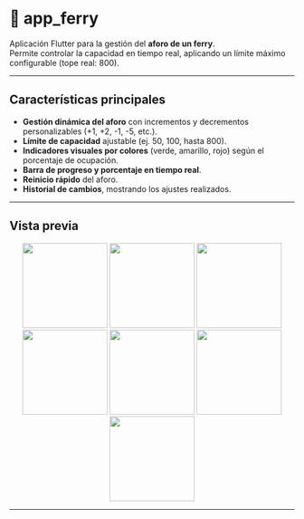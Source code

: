 # 🚢 app_ferry

Aplicación Flutter para la gestión del **aforo de un ferry**.  
Permite controlar la capacidad en tiempo real, aplicando un límite máximo configurable (tope real: 800).  

---

## Características principales

- **Gestión dinámica del aforo** con incrementos y decrementos personalizables (+1, +2, -1, -5, etc.).  
- **Límite de capacidad** ajustable (ej. 50, 100, hasta 800).  
- **Indicadores visuales por colores** (verde, amarillo, rojo) según el porcentaje de ocupación.  
- **Barra de progreso y porcentaje en tiempo real**.  
- **Reinicio rápido** del aforo.  
- **Historial de cambios**, mostrando los ajustes realizados.  

---

## Vista previa

<p align="center">
  <img src="https://github.com/user-attachments/assets/d070764c-9976-4e14-81cd-900e5b6d6e74" width="150" />
  <img src="https://github.com/user-attachments/assets/986a6d2a-0771-4c4b-b4af-f93b2e8d2f0c" width="150" />
  <img src="https://github.com/user-attachments/assets/50a16ac4-87d7-4bcc-bf1a-e1e3b7a21d7f" width="150" />
  <img src="https://github.com/user-attachments/assets/be354596-e2d3-4978-a547-66a08aa0f0af" width="150" />
  <img src="https://github.com/user-attachments/assets/478de4c3-85b4-493c-a7f0-693f8f187261" width="150" />
  <img src="https://github.com/user-attachments/assets/e4d7822e-7084-43fa-8d91-5c51a02d7c21" width="150" />
  <img src="https://github.com/user-attachments/assets/cbc9fa8d-8125-42a5-9175-555fc34cac09" width="150" />
</p>

---

